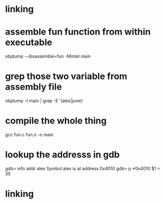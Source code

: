 # linking
# assemble fun function from within executable
objdump --disassemble=fun -Mintel main

# grep those two variable from assembly file
objdump -t main | grep -E '(alex|june)'

# compile the whole thing
gcc  fun.c fun.o -o main

# lookup the addresss in gdb
gdb> info addr alex
Symbol alex is at address 0x4010
gdb> p *0x4010
$1 = 35
# linking
